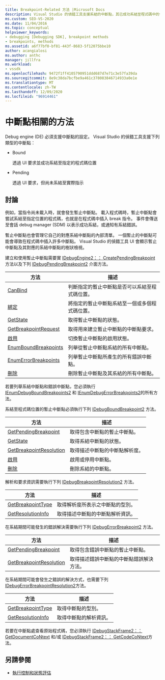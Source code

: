 ```yaml
---
title: Breakpoint-Related 方法 |Microsoft Docs
description: Visual Studio 的偵錯工具支援系結的中斷點，其已成功系結至程式碼中的位置，而暫止的中斷點尚未系結。
ms.custom: SEO-VS-2020
ms.date: 11/04/2016
ms.topic: conceptual
helpviewer_keywords:
- debugging [Debugging SDK], breakpoint methods
- breakpoints, methods
ms.assetid: a6f77bf0-bf81-443f-8683-5f12075bbe10
author: acangialosi
ms.author: anthc
manager: jillfra
ms.workload:
- vssdk
ms.openlocfilehash: 9472f1ff4105790951ddd687d7e71c3e57fa39da
ms.sourcegitcommit: 8e9c38da7bcfbe9a461c378083846714933a0e1e
ms.translationtype: MT
ms.contentlocale: zh-TW
ms.lasthandoff: 12/09/2020
ms.locfileid: "96914461"
---
```

# <a name="breakpoint-related-methods"></a>中斷點相關的方法
Debug engine (DE) 必須支援中斷點的設定。 Visual Studio 的偵錯工具支援下列類型的中斷點：

- Bound

     透過 UI 要求並成功系結至指定的程式碼位置

- Pending

     透過 UI 要求，但尚未系結至實際指示

## <a name="discussion"></a>討論
 例如，當指令尚未載入時，就會發生暫止中斷點。 載入程式碼時，暫止中斷點會嘗試系結至指定位置的程式碼，也就是在程式碼中插入 break 指令。 事件會傳送至會話 debug manager (SDM) 以表示成功系結，或通知有系結錯誤。

 暫止中斷點也會管理它自己的對應系結中斷點的內部清單。 一個暫止的中斷點可能會導致在程式碼中插入許多中斷點。 Visual Studio 的偵錯工具 UI 會顯示暫止中斷點及其對應的系結中斷點的樹狀檢視。

 建立和使用暫止中斷點需要實 [IDebugEngine2：： CreatePendingBreakpoint](../../extensibility/debugger/reference/idebugengine2-creatependingbreakpoint.md) 方法以及下列 [IDebugPendingBreakpoint2](../../extensibility/debugger/reference/idebugpendingbreakpoint2.md) 介面方法。

|方法|描述|
|------------|-----------------|
|[CanBind](../../extensibility/debugger/reference/idebugpendingbreakpoint2-canbind.md)|判斷指定的暫止中斷點是否可以系結至程式碼位置。|
|[綁定](../../extensibility/debugger/reference/idebugpendingbreakpoint2-bind.md)|將指定的暫止中斷點系結至一個或多個程式碼位置。|
|[GetState](../../extensibility/debugger/reference/idebugpendingbreakpoint2-getstate.md)|取得暫止中斷點的狀態。|
|[GetBreakpointRequest](../../extensibility/debugger/reference/idebugpendingbreakpoint2-getbreakpointrequest.md)|取得用來建立暫止中斷點的中斷點要求。|
|[啟用](../../extensibility/debugger/reference/idebugpendingbreakpoint2-enable.md)|切換暫止中斷點的啟用狀態。|
|[EnumBoundBreakpoints](../../extensibility/debugger/reference/idebugpendingbreakpoint2-enumboundbreakpoints.md)|列舉從暫止中斷點系結的所有中斷點。|
|[EnumErrorBreakpoints](../../extensibility/debugger/reference/idebugpendingbreakpoint2-enumerrorbreakpoints.md)|列舉暫止中斷點所產生的所有錯誤中斷點。|
|[刪除](../../extensibility/debugger/reference/idebugpendingbreakpoint2-delete.md)|刪除暫止中斷點及其系結的所有中斷點。|

 若要列舉系結中斷點和錯誤中斷點，您必須執行 [IEnumDebugBoundBreakpoints2](../../extensibility/debugger/reference/ienumdebugboundbreakpoints2.md) 和 [IEnumDebugErrorBreakpoints2](../../extensibility/debugger/reference/ienumdebugerrorbreakpoints2.md)的所有方法。

 系結至程式碼位置的暫止中斷點必須執行下列 [IDebugBoundBreakpoint2](../../extensibility/debugger/reference/idebugboundbreakpoint2.md) 方法。

|方法|描述|
|------------|-----------------|
|[GetPendingBreakpoint](../../extensibility/debugger/reference/idebugboundbreakpoint2-getpendingbreakpoint.md)|取得包含中斷點的暫止中斷點。|
|[GetState](../../extensibility/debugger/reference/idebugboundbreakpoint2-getstate.md)|取得系結中斷點的狀態。|
|[GetBreakpointResolution](../../extensibility/debugger/reference/idebugboundbreakpoint2-getbreakpointresolution.md)|取得描述中斷點的中斷點解析度。|
|[啟用](../../extensibility/debugger/reference/idebugboundbreakpoint2-enable.md)|啟用或停用中斷點。|
|[刪除](../../extensibility/debugger/reference/idebugboundbreakpoint2-delete.md)|刪除系結的中斷點。|

 解析和要求資訊需要執行下列 [IDebugBreakpointResolution2](../../extensibility/debugger/reference/idebugbreakpointresolution2.md) 方法。

|方法|描述|
|------------|-----------------|
|[GetBreakpointType](../../extensibility/debugger/reference/idebugbreakpointresolution2-getbreakpointtype.md)|取得解析度所表示之中斷點的型別。|
|[GetResolutionInfo](../../extensibility/debugger/reference/idebugbreakpointresolution2-getresolutioninfo.md)|取得描述中斷點的中斷點解析資訊。|

 在系結期間可能發生的錯誤解決需要執行下列 [IDebugErrorBreakpoint2](../../extensibility/debugger/reference/idebugerrorbreakpoint2.md) 方法。

|方法|描述|
|------------|-----------------|
|[GetPendingBreakpoint](../../extensibility/debugger/reference/idebugerrorbreakpoint2-getpendingbreakpoint.md)|取得包含錯誤中斷點的暫止中斷點。|
|[GetBreakpointResolution](../../extensibility/debugger/reference/idebugerrorbreakpoint2-getbreakpointresolution.md)|取得描述錯誤中斷點的中斷點錯誤解決方法。|

 在系結期間可能會發生之錯誤的解決方式，也需要下列 [IDebugErrorBreakpointResolution2](../../extensibility/debugger/reference/idebugerrorbreakpointresolution2.md)方法。

|方法|描述|
|------------|-----------------|
|[GetBreakpointType](../../extensibility/debugger/reference/idebugerrorbreakpointresolution2-getbreakpointtype.md)|取得中斷點的型別。|
|[GetResolutionInfo](../../extensibility/debugger/reference/idebugerrorbreakpointresolution2-getresolutioninfo.md)|取得中斷點的解析資訊。|

 若要在中斷點處查看原始程式碼，您必須執行 [IDebugStackFrame2：： GetDocumentCoNtext](../../extensibility/debugger/reference/idebugstackframe2-getdocumentcontext.md) 和/或 [IDebugStackFrame2：： GetCodeCoNtext](../../extensibility/debugger/reference/idebugstackframe2-getcodecontext.md)方法。

## <a name="see-also"></a>另請參閱
- [執行控制和狀態評估](../../extensibility/debugger/execution-control-and-state-evaluation.md)
